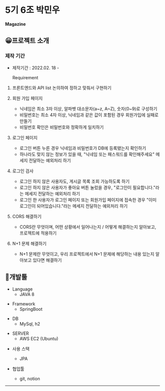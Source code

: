 # 5기 6조 박민우
**Magazine**

## 😀프로젝트 소개 
### 제작 기간
- 제작기간 :  2022.02. 18 - 

	Requirement
1. 프론트엔드와 API list 논의하여 정하고 맞춰서 구현하기
    
2. 회원 가입 페이지
    - 닉네임은 최소 3자 이상, 알파벳 대소문자(a~z, A~Z), 숫자(0~9)로 구성하기
    - 비밀번호는 최소 4자 이상, 닉네임과 같은 값이 포함된 경우 회원가입에 실패로 만들기
    - 비밀번호 확인은 비밀번호와 정확하게 일치하기
3. 로그인 페이지
    - 로그인 버튼 누른 경우 닉네임과 비밀번호가 DB에 등록됐는지 확인하기
    - 하나라도 맞지 않는 정보가 있을 때, "닉네임 또는 패스워드를 확인해주세요" 메세지 전달하는 예외처리 하기
4. 로그인 검사
    - 로그인 하지 않은 사용자도, 게시글 목록 조회 가능하도록 하기
    - 로그인 하지 않은 사용자가 좋아요 버튼 눌렀을 경우, "로그인이 필요합니다."라는 메세지 전달하는 예외처리 하기
    - 로그인 한 사용자가 로그인 페이지 또는 회원가입 페이지에 접속한 경우 "이미 로그인이 되어있습니다."라는 메세지 전달하는 예외처리 하기
5. CORS 해결하기
    - CORS란 무엇이며, 어떤 상황에서 일어나는지 / 어떻게 해결하는지 알아보고, 프로젝트에 적용하기
6. N+1 문제 해결하기
    - N+1 문제란 무엇이고, 우리 프로젝트에서 N+1 문제에 해당하는 내용 있는지 알아보고 있다면 해결하기
			
## 🔨개발툴

+ Language
	+ JAVA 8

- Framework
	- SpringBoot

+ DB
	+ MySql, h2

* SERVER
	* AWS EC2 (Ubuntu)

- 사용 스택
	- JPA

-	협업툴
	-	git, notion
---
